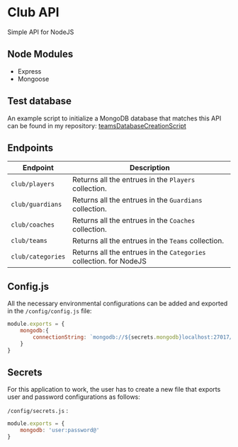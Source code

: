 # Club API
Simple API for NodeJS

## Node Modules
* Express
* Mongoose

## Test database
An example script to initialize a MongoDB database that matches this API can be found in my repository: [teamsDatabaseCreationScript](https://github.com/goyar/teamsDatabaseCreationScript)

## Endpoints
Endpoint	| Description
-----------------|---------------------------------------------------
`club/players`|Returns all the entrues in the `Players` collection.
`club/guardians`|Returns all the entrues in the `Guardians` collection.
`club/coaches`|Returns all the entrues in the `Coaches` collection.
`club/teams`|Returns all the entrues in the `Teams` collection.
`club/categories`|Returns all the entrues in the `Categories` collection. for NodeJS

## Config.js
All the necessary environmental configurations can be added and exported in the `/config/config.js` file: 

```javascript
module.exports = {
    mongodb:{
        connectionString: `mongodb://${secrets.mongodb}localhost:27017/teams-api-test`
    }
}
```

## Secrets
For this application to work, the user has to create a new file that exports user and password configurations as follows:

 `/config/secrets.js` :

```javascript
module.exports = {
    mongodb: 'user:password@' 
}
```

